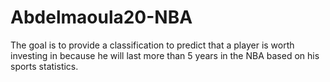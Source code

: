 # Abdelmaoula20-NBA
The goal is to provide a classification to predict that a player is worth investing in because he will last more than 5 years in the NBA based on his sports statistics. 
